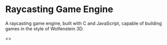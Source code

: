 # Raycasting Game Engine

A raycasting game engine, built with C and JavaScript, capable of building games in the style of Wolfenstein 3D.

<>
